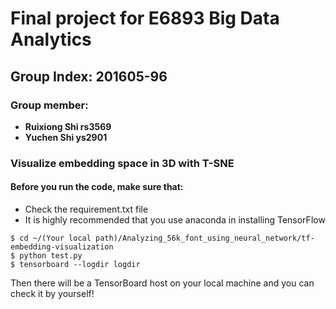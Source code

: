 # Final project for E6893 Big Data Analytics

## Group Index:  201605-96

### Group member: 
* **Ruixiong Shi  rs3569**
* **Yuchen   Shi  ys2901**

### Visualize embedding space in 3D with T-SNE

#### Before you run the code, make sure that:

* Check the requirement.txt file
* It is highly recommended that you use anaconda in installing TensorFlow

```
$ cd ~/(Your local path)/Analyzing_56k_font_using_neural_network/tf-embedding-visualization
$ python test.py
$ tensorboard --logdir logdir
```
Then there will be a TensorBoard host on your local machine and you can check it by yourself!
